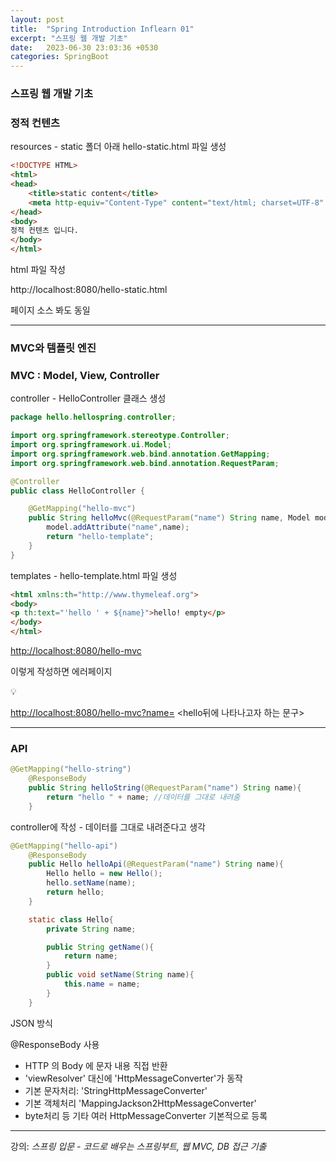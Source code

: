 ```yaml
---
layout: post
title:  "Spring Introduction Inflearn 01"
excerpt: "스프링 웹 개발 기초"
date:   2023-06-30 23:03:36 +0530
categories: SpringBoot
---
```


### 스프링 웹 개발 기초

### 정적 컨텐츠


resources - static 폴더 아래 hello-static.html 파일 생성

```html
<!DOCTYPE HTML>
<html>
<head>
    <title>static content</title>
    <meta http-equiv="Content-Type" content="text/html; charset=UTF-8" />
</head>
<body>
정적 컨텐츠 입니다.
</body>
</html>
```

html 파일 작성

http://localhost:8080/hello-static.html


페이지 소스 봐도 동일

***

### MVC와 템플릿 엔진


### MVC : Model, View, Controller

controller - HelloController 클래스 생성

```java
package hello.hellospring.controller;

import org.springframework.stereotype.Controller;
import org.springframework.ui.Model;
import org.springframework.web.bind.annotation.GetMapping;
import org.springframework.web.bind.annotation.RequestParam;

@Controller
public class HelloController {

    @GetMapping("hello-mvc")
    public String helloMvc(@RequestParam("name") String name, Model model){
        model.addAttribute("name",name);
        return "hello-template";
    }
}
```

templates - hello-template.html 파일 생성

```html
<html xmlns:th="http://www.thymeleaf.org">
<body>
<p th:text="'hello ' + ${name}">hello! empty</p>
</body>
</html>
```



[http://localhost:8080/hello-mvc](http://localhost:8080/hello-mvc?name=spring)

이렇게 작성하면 에러페이지


💡

[http://localhost:8080/hello-mvc?name=](http://localhost:8080/hello-mvc?name=spring) <hello뒤에 나타나고자 하는 문구>


***

### API

```java
@GetMapping("hello-string")
    @ResponseBody
    public String helloString(@RequestParam("name") String name){
        return "hello " + name; //데이터를 그대로 내려줌
    }
```

controller에 작성 - 데이터를 그대로 내려준다고 생각



```java
@GetMapping("hello-api")
    @ResponseBody
    public Hello helloApi(@RequestParam("name") String name){
        Hello hello = new Hello();
        hello.setName(name);
        return hello;
    }

    static class Hello{
        private String name;

        public String getName(){
            return name;
        }
        public void setName(String name){
            this.name = name;
        }
    }
```


JSON 방식

@ResponseBody 사용

- HTTP 의 Body 에 문자 내용 직접 반환
- 'viewResolver' 대신에 'HttpMessageConverter'가 동작
- 기본 문자처리: 'StringHttpMessageConverter'
- 기본 객체처리 'MappingJackson2HttpMessageConverter'
- byte처리 등 기타 여러 HttpMessageConverter 기본적으로 등록

***

강의: 
*스프링 입문 - 코드로 배우는 스프링부트, 웹 MVC, DB 접근 기출*